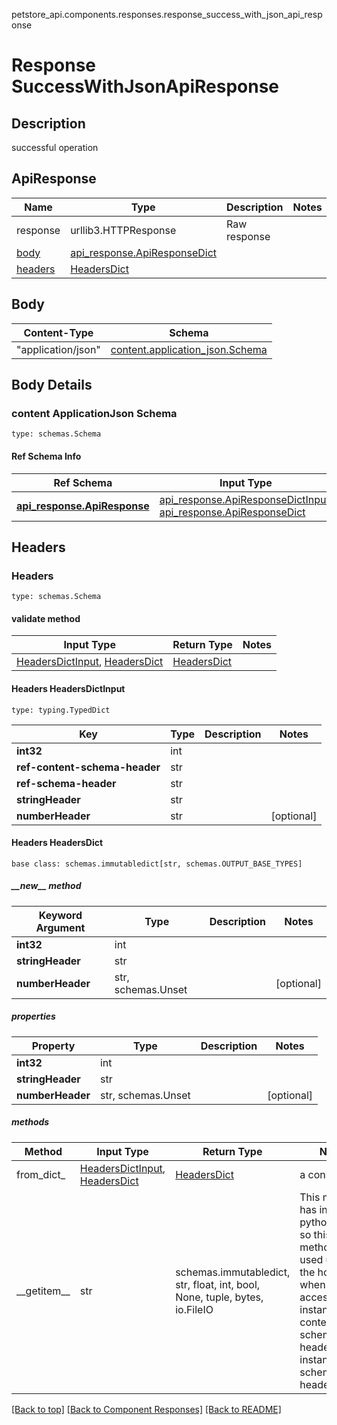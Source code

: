 petstore_api.components.responses.response_success_with_json_api_response
# Response SuccessWithJsonApiResponse

## Description
successful operation

## ApiResponse
Name | Type | Description  | Notes
------------- | ------------- | ------------- | -------------
response | urllib3.HTTPResponse | Raw response |
[body](#body) | [api_response.ApiResponseDict](../../components/schema/api_response.md#apiresponsedict) |  |
[headers](#headers) | [HeadersDict](#headers-headersdict) | |

## Body
Content-Type | Schema
------------ | -------
"application/json" | [content.application_json.Schema](#content-applicationjson-schema)

## Body Details
### content ApplicationJson Schema
```
type: schemas.Schema
```

#### Ref Schema Info
Ref Schema | Input Type | Output Type
---------- | ---------- | -----------
[**api_response.ApiResponse**](../../components/schema/api_response.md) | [api_response.ApiResponseDictInput](../../components/schema/api_response.md#apiresponsedictinput), [api_response.ApiResponseDict](../../components/schema/api_response.md#apiresponsedict) | [api_response.ApiResponseDict](../../components/schema/api_response.md#apiresponsedict)

## Headers
### Headers
```
type: schemas.Schema
```

#### validate method
Input Type | Return Type | Notes
------------ | ------------- | -------------
[HeadersDictInput](#headers-headersdictinput), [HeadersDict](#headers-headersdict) | [HeadersDict](#headers-headersdict) |

#### Headers HeadersDictInput
```
type: typing.TypedDict
```
Key | Type |  Description | Notes
------------ | ------------- | ------------- | -------------
**int32** | int |  |
**ref-content-schema-header** | str |  |
**ref-schema-header** | str |  |
**stringHeader** | str |  |
**numberHeader** | str |  | [optional]

#### Headers HeadersDict
```
base class: schemas.immutabledict[str, schemas.OUTPUT_BASE_TYPES]

```
##### &lowbar;&lowbar;new&lowbar;&lowbar; method
Keyword Argument | Type | Description | Notes
---------------- | ---- | ----------- | -----
**int32** | int |  |
**stringHeader** | str |  |
**numberHeader** | str, schemas.Unset |  | [optional]

##### properties
Property | Type | Description | Notes
-------- | ---- | ----------- | -----
**int32** | int |  |
**stringHeader** | str |  |
**numberHeader** | str, schemas.Unset |  | [optional]

##### methods
Method | Input Type | Return Type | Notes
------ | ---------- | ----------- | ------
from_dict_ | [HeadersDictInput](#headers-headersdictinput), [HeadersDict](#headers-headersdict) | [HeadersDict](#headers-headersdict) | a constructor
&lowbar;&lowbar;getitem&lowbar;&lowbar; | str | schemas.immutabledict, str, float, int, bool, None, tuple, bytes, io.FileIO | This model has invalid python names so this method is used under the hood when you access instance["ref-content-schema-header"], instance["ref-schema-header"], 

[[Back to top]](#top) [[Back to Component Responses]](../../../README.md#Component-Responses) [[Back to README]](../../../README.md)
